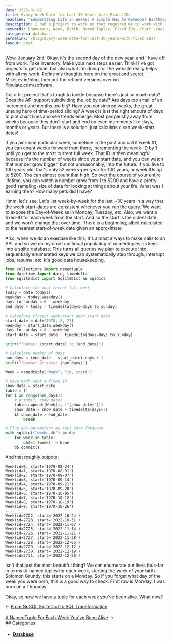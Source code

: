 ```yaml
---
date: 2023-01-02
title: Every Week Date for Last 30 Years With Fixed IDs
headline: "Enumerating Life in Weeks: A Simple Way to Remember Birthdays"
description: I had a project to work on that required me to work with a lot of data. To make sense of the data, I decided to enumerate life in terms of weeks starting from the week of birth. Using named tuples, I was able to calculate clean week-start dates and give each week a fixed ID. This allowed me to list the data in a way that I could easily remember what day of the week a person was born on.
keywords: Enumerate, Week, Birth, Named Tuples, Fixed IDs, Chart Lines, Trends, API-Parameters, Database
categories: database
permalink: /blog/every-week-date-for-last-30-years-with-fixed-ids/
layout: post
---
```



Wow, January 2nd. Okay, it's the second day of the new year, and I have off
from work. Take inventory. Make your next steps easier. Think! I've got
projects to get done, but also what I'm doing for the website really helps with
all my work. Refine my thoughts here on the great and secret MikeLev.in/blog,
then put the refined versions over on Pipulate.com/software.

Got a bit project that's tough to tackle because there's just so much data?
Does the API support subdividing the job by date? Are days too small of an
increment and months too big? Have you considered weeks, the great unsung hero
of time-period slicing? A week is just the right amount of days to plot chart
lines and see trends emerge. Most people shy away from weeks because they don't
start and end on even increments like days, months or years. But there is a
solution: just calculate clean week-start dates!

If you pick one particular week, sometime in the past and call it week #1, you
can count weeks forward from there, incrementing the week-ID by 1 until you get
to the most current full week. That ID is then meaningful because it's the
number of weeks since your start date, and you can watch that number grow
bigger, but not unreasonably, into the future. If you live to 100 years old,
that's only 52 weeks-per-year for 100 years, or week IDs up to 5200. You can
almost count that high. So over the course of your entire lifetime, you can
watch a number grow from 1 to 5200 and have a pretty good sampling-size of data
for looking at things about your life. What was I earning then? How many pets
did I have?

Hmm, let's see. Let's list week-by-week for the last ~30 years in a way that
the week start-dates are consistent whenever you run the query. We want to
expose the Day-of-Week as in Monday, Tuesday, etc. Also, we want a fixed-ID for
each week from the start. And so the start is the oldest date, and we won't
change that over time. There is a beginning, albeit calculated to the nearest
start-of-week date given an approximate.

Also, when we do an exercise like this, it's almost always to make calls to an
API, and so we do my now traditional populating of namedtuples as keys into a
sqlite database. This turns all queries we plan to execute into sequentially
enumerated keys we can systematically step through, interrupt jobs, resume,
etc. It's good data housekeeping.

```python
from collections import namedtuple
from datetime import date, timedelta
from sqlitedict import SqliteDict as sqldict

# Calculate the most recent full week
today = date.today()
weekday = today.weekday()
days_to_sunday = 6 - weekday
end_date = today - timedelta(days=days_to_sunday)

# Calculate closest week-start near start date
start_date = date(1970, 8, 27)
weekday = start_date.weekday()
days_to_sunday = 6 - weekday
start_date = start_date - timedelta(days=days_to_sunday)

print(f"Dates: {start_date} to {end_date}")

# Calculate number of days
num_days = (end_date - start_date).days + 1
print(f"Number of days: {num_days}")

Week = namedtuple("Week", "id, start")

# Give each week a fixed ID
show_date = start_date
table = []
for i in range(num_days):
    # print(i, show_date)
    table.append((Week(i, f"{show_date}")))
    show_date = show_date + timedelta(days=7)
    if show_date > end_date:
        break

# Plug api-parameters as keys into database
with sqldict("weeks.db") as db:
    for week in table:
        db[str(week)] = None
    db.commit()
```

And that roughly outputs:

    Week(id=0, start='1970-08-24')
    Week(id=1, start='1970-08-31')
    Week(id=2, start='1970-09-07')
    Week(id=3, start='1970-09-14')
    Week(id=4, start='1970-09-21')
    Week(id=5, start='1970-09-28')
    Week(id=6, start='1970-10-05')
    Week(id=7, start='1970-10-12')
    Week(id=8, start='1970-10-19')
    Week(id=9, start='1970-10-26')
    ...
    Week(id=2722, start='2022-10-24')
    Week(id=2723, start='2022-10-31')
    Week(id=2724, start='2022-11-07')
    Week(id=2725, start='2022-11-14')
    Week(id=2726, start='2022-11-21')
    Week(id=2727, start='2022-11-28')
    Week(id=2728, start='2022-12-05')
    Week(id=2729, start='2022-12-12')
    Week(id=2730, start='2022-12-19')
    Week(id=2731, start='2022-12-26')

Isn't that just the most beautiful thing? We can enumerate our lives thus-far
in terms of named tuples for each week, starting the week of your birth.
Solomon Grundy, this starts on a Monday. So if you forget what day of the week
you were born, this is a good way to check. First row is Monday. I was born on
a Thursday.

Okay, so now we have a tuple for each week you've been alive. What now?


<div class="arrow-links"><div class="post-nav-prev"><span class="arrow">&larr;&nbsp;</span><a href="/blog/from-nosql-sqlitedict-to-sql-transformation/">From NoSQL SqliteDict to SQL Transformation</a></div> &nbsp; <div class="post-nav-next"><a href="/blog/a-namedtuple-for-each-week-you-ve-been-alive/">A NamedTuple For Each Week You've Been Alive</a><span class="arrow">&nbsp;&rarr;</span></div></div>
## Categories

<ul>
<li><h4><a href='/database/'>Database</a></h4></li></ul>